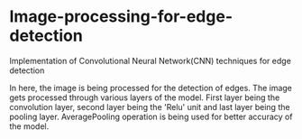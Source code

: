 # Image-processing-for-edge-detection
Implementation of Convolutional Neural Network(CNN) techniques for edge detection

In here, the image is being processed for the detection of edges. The image gets processed through various layers of the model. First layer being the convolution layer, second layer being the 'Relu' unit and last layer being the pooling layer. AveragePooling operation is being used for better accuracy of the model.
